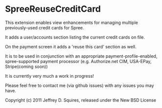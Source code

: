 SpreeReuseCreditCard
====================

This extension enables view enhancements for managing multiple previously-used credit cards for Spree.

It adds a user/accounts section listing the current credit cards on file.

On the payment screen it adds a 'reuse this card' section as well.

It is to be used in conjunction with an appropriate payment-profile-enabled, spree-supported payment processor (e.g. Authorize.net CIM, USA-EPay, Stripe(coming soon))

It is currently very much a work in progress!

Please feel free to contact me (via github issues) with any issues you may have.

Copyright (c) 2011 Jeffrey D. Squires, released under the New BSD License
